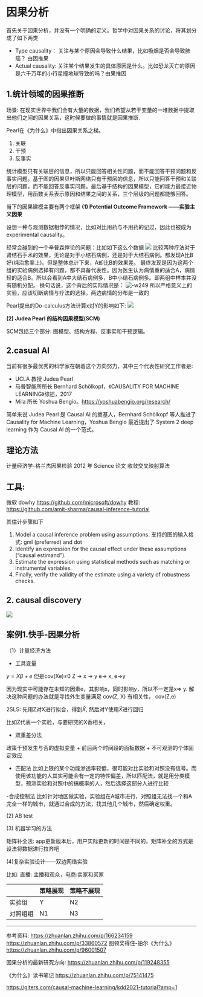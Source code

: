 # 因果分析

首先关于因果分析，并没有一个明确的定义。哲学中对因果关系的讨论，将其划分成了如下两类
- Type causality： 关注与某个原因会导致什么结果，比如吸烟是否会导致肺癌？ 由因推果
- Actual causality: 关注某个结果发生的具体原因是什么。比如恐龙灭亡的原因是六千万年的小行星撞地球导致的吗？由果推因

## 1.统计领域的因果推断
场景: 在现实世界中我们会有大量的数据，我们希望从若干变量的一堆数据中提取出他们之间的因果关系，这时候要做的事情就是因果推断.

Pearl在《为什么》中指出因果关系之梯。
1. 关联
2. 干预
3. 反事实

统计模型只有关联层的信息，所以只能回答相关性问题，而不能回答干预问题和反事实问题。基于图的因果贝叶斯网络只有干预层的信息，所以只能回答干预和关联层的问题，而不能回答反事实问题。最后基于结构的因果模型，它的能力最接近物理模型，用函数关系表示原因和结果之间的关系，三个层级的问题都能够回答。


当下的因果建模主要有两个框架
**(1) Potential Outcome Framework ——实验主义因果**

设想一种与观测数据相悖的情况，比如对比用药与不用药的记过，因此也被成为experimental causality。

经常会碰到的一个辛普森悖论的问题：比如如下这么个数据
![](../../../Draft/media/15967798011136.jpg)
比较两种疗法对于肾结石手术的效果，无论是对于小结石病例，还是对于大结石病例。都发现A比B好(纯治愈率上)。但是整体总计下来，A却比B的效果差。
最终发现是因为这两个组的实验病例选择有问题，都不具备代表性。因为医生认为病情重的适合A，病情轻的适合B。所以会看到A中大结石病例多，B中小结石病例多。即两组中样本并没有随机分配。
换句话说，这个背后的实际情况是：
![-w249](../../../Draft/media/15967802676562.jpg)
所以严格意义上的实验，应该切断病情与疗法的选择。两边病情的分布是一致的

Pearl提出的Do-calculus方法计算x对Y的影响如下:
![](../../../Draft/media/15967804568508.jpg)

**(2) Judea Pearl 的结构因果模型(SCM)**

SCM包括三个部分: 图模型、结构方程、反事实和干预逻辑。


## 2.casual AI
当前有很多最优秀的科学家在朝着这个方向努力，其中三个代表性研究工作者是:

- UCLA 教授 Judea Pearl 
- 马普智能所所长 Bernhard Schölkopf，《CAUSALITY FOR MACHINE LEARNING》综述，2017
- Mila 所长 Yoshua Bengio。https://yoshuabengio.org/research/

简单来说 Judea Pearl 是 Causal AI 的奠基人，Bernhard Schölkopf 等人推进了 Causality for Machine Learning，Yoshua Bengio 最近提出了 System 2 deep learning 作为 Causal AI 的一个范式。



## 理论方法

计量经济学-格兰杰因果检验
2012 年 Science 论文 收敛交叉映射算法


## 工具:
微软 dowhy  https://github.com/microsoft/dowhy
教程: https://github.com/amit-sharma/causal-inference-tutorial

其估计步骤如下
1. Model a causal inference problem using assumptions.
支持的图的输入格式:  gml (preferred) and dot
3. Identify an expression for the causal effect under these assumptions (“causal estimand”).
4. Estimate the expression using statistical methods such as matching or instrumental variables.
5. Finally, verify the validity of the estimate using a variety of robustness checks.




## 2. causal discovery

![](../../../Draft/media/16305892863511.jpg)






## 案例1.快手-因果分析

（1）计量经济方法
- 工具变量

$y=X\beta +e$ 但是cov(Xe)≠0
Z -> x -> y
e-> x, e->y

因为现实中可能存在未知的因素e，其影响x，同时影响y，所以不一定是x=> y. 解决这种问题的办法就是寻找外生变量满足
cov(Z, X) 有相关性， cov(Z,e)

2SLS: 先用Z对X进行拟合，得到$\hat X$, 然后对Y使用$\hat X$进行回归

比如Z代表一个实验，与要研究的X香相关，

- 双重差分法

政策干预发生与否的虚拟变量 + 前后两个时间段的面板数据 + 不可观测的个体固定效应
- 匹配法
比如上限的某个功能渗透率较低，很可能对比实验和对照没有信号。而使用该功能的人其实可能会有一定的特性偏差，所以匹配法，就是用分类模型，预测实验和对照中的搞概率的人，然后选择这部分人进行比较

-合成控制法
比如针对地区做实验，实验组在A城市进行，对照组无法找一个和A完全一样的城市，就通过合成的方法，找其他几个城市，然后确定权重。


(2) AB test


(3) 机器学习的方法

矩阵补全法: app更新版本后，用户实际更新的时间是不同的。矩阵补全的方式是设法将数据进行拉齐吧

(4)复杂实验设计——双边网络实验

比如: 直播: 主播和观众，电商:卖家和买家


|  | 策略展现 | 策略不展现 |
| --- | --- | --- |
|  实验组 |Y  |N2  |
|  对照组组 |N1  |N3  |


----
参考资料:
https://zhuanlan.zhihu.com/p/166234159
https://zhuanlan.zhihu.com/p/33860572
图领奖得住-铂尔《为什么》
https://zhuanlan.zhihu.com/p/96001507

因果分析的最新研究方向: https://zhuanlan.zhihu.com/p/119248355

《为什么》读书笔记 https://zhuanlan.zhihu.com/p/75141475


https://giters.com/causal-machine-learning/kdd2021-tutorial?amp=1